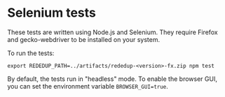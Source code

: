 # Selenium tests

These tests are written using Node.js and Selenium. They require Firefox and
gecko-webdriver to be installed on your system.

To run the tests:

    export REDEDUP_PATH=../artifacts/rededup-<version>-fx.zip npm test

By default, the tests run in "headless" mode. To enable the browser GUI, you
can set the environment variable `BROWSER_GUI=true`.
